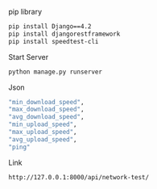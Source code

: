 pip library

```bash
pip install Django==4.2
pip install djangorestframework
pip install speedtest-cli 
```

Start Server
```bash 
python manage.py runserver 
```

Json
```bash
"min_download_speed",
"max_download_speed",
"avg_download_speed",
"min_upload_speed",
"max_upload_speed",
"avg_upload_speed",
"ping"
```

Link
```bash
http://127.0.0.1:8000/api/network-test/
```
